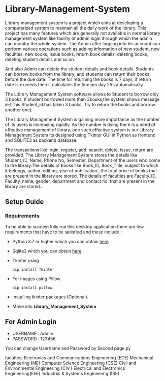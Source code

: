# Library-Management-System

Library management system is a project which aims at developing a computerized system to maintain all the daily work of the library. This project has many features which are generally not available in normal library management system like facility of admin login   through which the admin can monitor the whole system. The Admin after logging into his account can perform various operations such as adding information of new student, new faculties, new books, issue books, return book details, deleting books, deleting student details  and so on.

And also Admin can delete the student details and book details. Students can borrow books from the library, and students can return their books before the due date. The time for returning the books is 7 days, if return date is exceeds then it calculates the fine per day 2Rs automatically. 

The Library Management System software allows to Student to borrow only 3 books, if student borrowed more than 3books,the system shows message ie;(This Student_id has taken 3 books, Try to return the books and borrow another one). 

The Library Management System is gaining more importance as the number of its users is increasing rapidly. As the number is rising there is a need of effective management of library, one such effective system is our Library Management System its designed using Tkinter GUI in Python as frontend and SQLITE3 as backend database. 

The transactions like login, register, add, search, delete, issue, return are provided. The Library Management System stores the details like Student_ID, Name, Phone No, Semester, Department of the users who come to the library.The details of books like Book_ID, Book_Title,  subject to which it belongs, author, edition, year of publication , the total price of books that are present in the library are stored. The details of faculties are Faculty_ID, Faculty_name, gender, department and contact no. that are present in the library are stored...

## Setup Guide

### Requirements

To be able to successfully run this desktop application there are few requirements that have to be 
satisfied and these include :

- Python 3.7 or higher
  which you can obtain [here](https://www.python.org/downloads/).
  
  
- Sqlite3
  which you can obtain [here](https://sqlitebrowser.org/dl/).
  
- Tkinter using
    
  ```
  pip install Tkinter
  ```
 
- For images using Pillow
  
  ```
  pip install pillow
  ```
  
- Installing tkinter packages (Optional).


- Move into **Library_Management_System**.

## For Admin Login

- USERNAME : Admin
- PASSWORD : 123456

You can change Username and Password by Second page.py  

 faculties
 Electronics and Communications Engineering (ECE)
 Mechanical Engineering (ME)
Computer Science Engineering (CSE)
Civil and Environmental Engineering (CIV )
 Electrical and Electronics Engineering(EEE)
 Industrial & Systems Engineering (ISE)